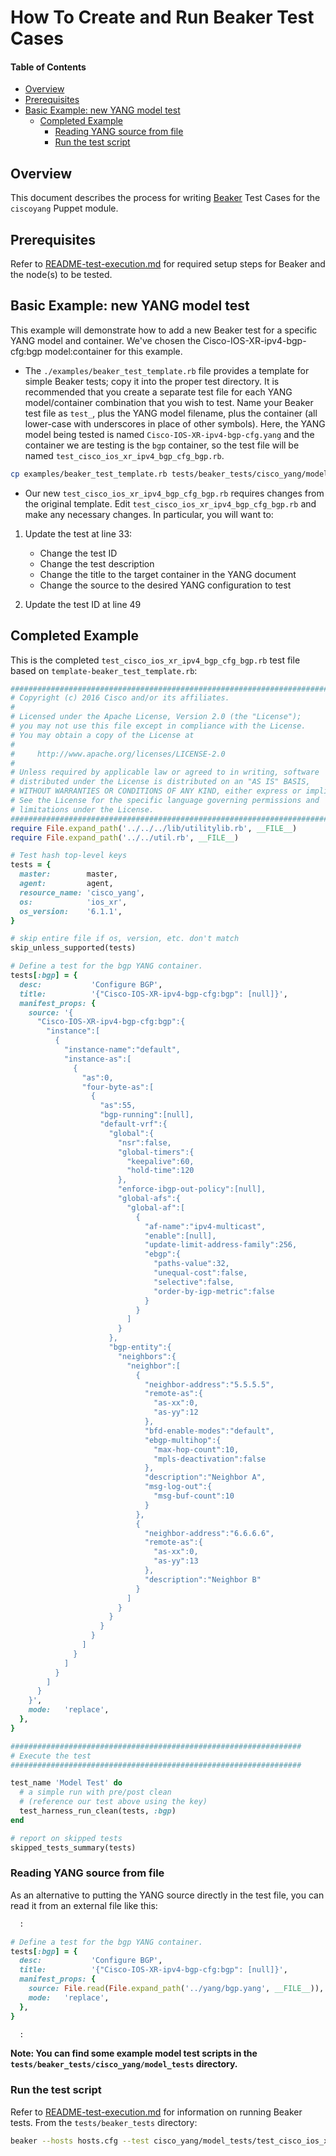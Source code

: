 # How To Create and Run Beaker Test Cases

#### Table of Contents

* [Overview](#overview)
* [Prerequisites](#prereqs)
* [Basic Example: new YANG model test](#new-yang-model)
  * [Completed Example](#completed-example)
    * [Reading YANG source from file](#yang-from-file)
    * [Run the test script](#run-test)

## <a name="overview">Overview</a>

This document describes the process for writing [Beaker](https://github.com/puppetlabs/beaker/blob/master/README.md) Test Cases for the `ciscoyang` Puppet module.

## <a name="prereqs">Prerequisites</a>

Refer to [README-test-execution.md](README-beaker-prerequisites.md) for required setup steps for Beaker and the node(s) to be tested.

## <a name="new-yang-model">Basic Example: new YANG model test</a>

This example will demonstrate how to add a new Beaker test for a specific YANG model and container. We've chosen the Cisco-IOS-XR-ipv4-bgp-cfg:bgp model:container for this example.

* The `./examples/beaker_test_template.rb` file provides a template for simple Beaker tests; copy it into the proper test directory. It is recommended that you create a separate test file for each YANG model/container combination that you wish to test.  Name your Beaker test file as `test_`, plus the YANG model filename, plus the container (all lower-case with underscores in place of other symbols). Here, the YANG model being tested is named `Cisco-IOS-XR-ipv4-bgp-cfg.yang` and the container we are testing is the `bgp` container, so the test file will be named `test_cisco_ios_xr_ipv4_bgp_cfg_bgp.rb`.

```bash
cp examples/beaker_test_template.rb tests/beaker_tests/cisco_yang/model_tests/test_cisco_ios_xr_ipv4_bgp_cfg_bgp.rb
```

* Our new `test_cisco_ios_xr_ipv4_bgp_cfg_bgp.rb` requires changes from the original template. Edit `test_cisco_ios_xr_ipv4_bgp_cfg_bgp.rb` and make any necessary changes.  In particular, you will want to:

1. Update the test at line 33:
    * Change the test ID
    * Change the test description
    * Change the title to the target container in the YANG document
    * Change the source to the desired YANG configuration to test

2. Update the test ID at line 49

## <a name="completed-example">Completed Example</a>

This is the completed `test_cisco_ios_xr_ipv4_bgp_cfg_bgp.rb` test file based on `template-beaker_test_template.rb`:

~~~ruby
###############################################################################
# Copyright (c) 2016 Cisco and/or its affiliates.
#
# Licensed under the Apache License, Version 2.0 (the "License");
# you may not use this file except in compliance with the License.
# You may obtain a copy of the License at
#
#     http://www.apache.org/licenses/LICENSE-2.0
#
# Unless required by applicable law or agreed to in writing, software
# distributed under the License is distributed on an "AS IS" BASIS,
# WITHOUT WARRANTIES OR CONDITIONS OF ANY KIND, either express or implied.
# See the License for the specific language governing permissions and
# limitations under the License.
###############################################################################
require File.expand_path('../../../lib/utilitylib.rb', __FILE__)
require File.expand_path('../../util.rb', __FILE__)

# Test hash top-level keys
tests = {
  master:        master,
  agent:         agent,
  resource_name: 'cisco_yang',
  os:            'ios_xr',
  os_version:    '6.1.1',
}

# skip entire file if os, version, etc. don't match
skip_unless_supported(tests)

# Define a test for the bgp YANG container.
tests[:bgp] = {
  desc:           'Configure BGP',
  title:          '{"Cisco-IOS-XR-ipv4-bgp-cfg:bgp": [null]}',
  manifest_props: {
    source: '{
      "Cisco-IOS-XR-ipv4-bgp-cfg:bgp":{
        "instance":[
          {
            "instance-name":"default",
            "instance-as":[
              {
                "as":0,
                "four-byte-as":[
                  {
                    "as":55,
                    "bgp-running":[null],
                    "default-vrf":{
                      "global":{
                        "nsr":false,
                        "global-timers":{
                          "keepalive":60,
                          "hold-time":120
                        },
                        "enforce-ibgp-out-policy":[null],
                        "global-afs":{
                          "global-af":[
                            {
                              "af-name":"ipv4-multicast",
                              "enable":[null],
                              "update-limit-address-family":256,
                              "ebgp":{
                                "paths-value":32,
                                "unequal-cost":false,
                                "selective":false,
                                "order-by-igp-metric":false
                              }
                            }
                          ]
                        }
                      },
                      "bgp-entity":{
                        "neighbors":{
                          "neighbor":[
                            {
                              "neighbor-address":"5.5.5.5",
                              "remote-as":{
                                "as-xx":0,
                                "as-yy":12
                              },
                              "bfd-enable-modes":"default",
                              "ebgp-multihop":{
                                "max-hop-count":10,
                                "mpls-deactivation":false
                              },
                              "description":"Neighbor A",
                              "msg-log-out":{
                                "msg-buf-count":10
                              }
                            },
                            {
                              "neighbor-address":"6.6.6.6",
                              "remote-as":{
                                "as-xx":0,
                                "as-yy":13
                              },
                              "description":"Neighbor B"
                            }
                          ]
                        }
                      }
                    }
                  }
                ]
              }
            ]
          }
        ]
      }
    }',
    mode:   'replace',
  },
}

#################################################################
# Execute the test
#################################################################

test_name 'Model Test' do
  # a simple run with pre/post clean
  # (reference our test above using the key)
  test_harness_run_clean(tests, :bgp)
end

# report on skipped tests
skipped_tests_summary(tests)
~~~

### <a name="yang-from-file">Reading YANG source from file</a>

As an alternative to putting the YANG source directly in the test file, you can read it from an external file like this:

~~~ruby
  :

# Define a test for the bgp YANG container.
tests[:bgp] = {
  desc:           'Configure BGP',
  title:          '{"Cisco-IOS-XR-ipv4-bgp-cfg:bgp": [null]}',
  manifest_props: {
    source: File.read(File.expand_path('../yang/bgp.yang', __FILE__)),
    mode:   'replace',
  },
}

  :
~~~

**Note: You can find some example model test scripts in the `tests/beaker_tests/cisco_yang/model_tests` directory.**

### <a name="run-test">Run the test script</a>

Refer to [README-test-execution.md](README-test-execution.md#beaker) for information on running Beaker tests.  From the `tests/beaker_tests` directory:

```bash
beaker --hosts hosts.cfg --test cisco_yang/model_tests/test_cisco_ios_xr_ipv4_bgp_cfg_bgp.rb
```
